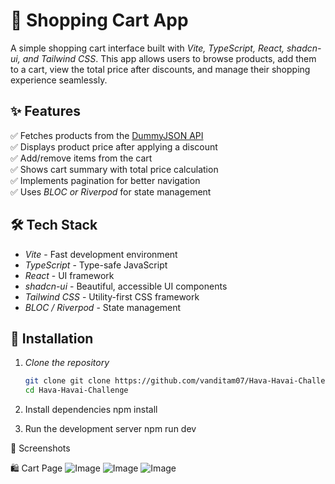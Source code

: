 # 🛒 Shopping Cart App

A simple shopping cart interface built with *Vite, TypeScript, React, shadcn-ui, and Tailwind CSS*. This app allows users to browse products, add them to a cart, view the total price after discounts, and manage their shopping experience seamlessly.  

## ✨ Features

✅ Fetches products from the [DummyJSON API](https://dummyjson.com/products)  
✅ Displays product price after applying a discount  
✅ Add/remove items from the cart  
✅ Shows cart summary with total price calculation  
✅ Implements pagination for better navigation  
✅ Uses *BLOC or Riverpod* for state management  

## 🛠 Tech Stack

- *Vite* - Fast development environment  
- *TypeScript* - Type-safe JavaScript  
- *React* - UI framework  
- *shadcn-ui* - Beautiful, accessible UI components  
- *Tailwind CSS* - Utility-first CSS framework  
- *BLOC / Riverpod* - State management  

## 🚀 Installation

1. *Clone the repository*  
   ```sh
   git clone git clone https://github.com/vanditam07/Hava-Havai-Challenge
   cd Hava-Havai-Challenge
2. Install dependencies
      npm install

3. Run the development server
      npm run dev

📸 Screenshots
    
🛍 Cart Page
![Image](https://github.com/user-attachments/assets/6c53043d-9eef-4334-8ab0-18a831ea791a)
![Image](https://github.com/user-attachments/assets/31b6b4b8-2873-418b-b811-9043cfaea649)
![Image](https://github.com/user-attachments/assets/a0fd6108-8554-4a21-b835-2bd34e079be1)
